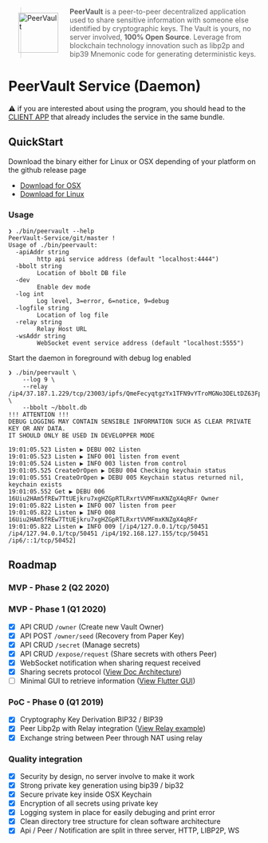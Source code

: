 <a href="https://peervault.github.io/architecture-rfcs">
  <img src="https://peervault.github.io/architecture-rfcs/images/peervault_logo.svg" alt="PeerVault" width="80px" align="left" style="padding:25px 20px 0 20px"/>
</a>

> **PeerVault** is a peer-to-peer decentralized application used to share sensitive information with someone else identified by cryptographic keys. 
The Vault is yours, no server involved, **100% Open Source**.
Leverage from blockchain technology innovation such as libp2p and bip39 Mnemonic code for generating deterministic keys.

# PeerVault Service (Daemon)

:warning: if you are interested about using the program, you should head to the [CLIENT APP](https://github.com/PeerVault/PeerVault-GUI-Flutter) that already includes the service in the same bundle.

## QuickStart

Download the binary either for Linux or OSX depending of your platform on the github release page

- [Download for OSX](https://github.com/PeerVault/PeerVault-Service/releases/download/v0.1.0/peervault-darwin)
- [Download for Linux](https://github.com/PeerVault/PeerVault-Service/releases/download/v0.1.0/peervault-darwin)

### Usage

```
❯ ./bin/peervault --help                                                                                                                                                     PeerVault-Service/git/master !
Usage of ./bin/peervault:
  -apiAddr string
    	http api service address (default "localhost:4444")
  -bbolt string
    	Location of bbolt DB file
  -dev
    	Enable dev mode
  -log int
    	Log level, 3=error, 6=notice, 9=debug
  -logfile string
    	Location of log file
  -relay string
    	Relay Host URL
  -wsAddr string
    	WebSocket event service address (default "localhost:5555")
```

Start the daemon in foreground with debug log enabled

```
❯ ./bin/peervault \
    --log 9 \
    --relay /ip4/37.187.1.229/tcp/23003/ipfs/QmeFecyqtgzYx1TFN9vYTroMGNo3DELtDZ63FpjqUd6xfW \
    --bbolt ~/bbolt.db
!!! ATTENTION !!!
DEBUG LOGGING MAY CONTAIN SENSIBLE INFORMATION SUCH AS CLEAR PRIVATE KEY OR ANY DATA.
IT SHOULD ONLY BE USED IN DEVELOPPER MODE

19:01:05.523 Listen ▶ DEBU 002 Listen
19:01:05.523 Listen ▶ INFO 001 listen from event
19:01:05.524 Listen ▶ INFO 003 listen from control
19:01:05.525 CreateOrOpen ▶ DEBU 004 Checking keychain status
19:01:05.551 CreateOrOpen ▶ DEBU 005 Keychain status returned nil, keychain exists
19:01:05.552 Get ▶ DEBU 006 16Uiu2HAm5fREw7TtUEjkru7xgHZGpRTLRxrtVVMFmxKNZgX4qRFr Owner
19:01:05.822 Listen ▶ INFO 007 listen from peer
19:01:05.822 Listen ▶ INFO 008 16Uiu2HAm5fREw7TtUEjkru7xgHZGpRTLRxrtVVMFmxKNZgX4qRFr
19:01:05.822 Listen ▶ INFO 009 [/ip4/127.0.0.1/tcp/50451 /ip4/127.94.0.1/tcp/50451 /ip4/192.168.127.155/tcp/50451 /ip6/::1/tcp/50452]
```

## Roadmap

### MVP - Phase 2 (Q2 2020)

### MVP - Phase 1 (Q1 2020)

- [x] API CRUD `/owner` (Create new Vault Owner)
- [x] API POST `/owner/seed` (Recovery from Paper Key)
- [x] API CRUD `/secret` (Manage secrets)
- [x] API CRUD `/expose/request` (Share secrets with others Peer)
- [x] WebSocket notification when sharing request received
- [x] Sharing secrets protocol ([View Doc Architecture](https://peervault.github.io/architecture-rfcs/architecture/protocol/secret-sharing.html))
- [ ] Minimal GUI to retrieve information ([View Flutter GUI](https://github.com/PeerVault/PeerVault-GUI-Flutter))

### PoC - Phase 0 (Q1 2019)

- [x] Cryptography Key Derivation BIP32 / BIP39
- [x] Peer Libp2p with Relay integration ([View Relay example](https://github.com/PeerVault/go-libp2p-relay-app))
- [x] Exchange string between Peer through NAT using relay

### Quality integration

- [x] Security by design, no server involve to make it work
- [x] Strong private key generation using bip39 / bip32
- [x] Secure private key inside OSX Keychain
- [x] Encryption of all secrets using private key
- [x] Logging system in place for easily debuging and print error
- [x] Clean directory tree structure for clean software architecture
- [x] Api / Peer / Notification are split in three server, HTTP, LIBP2P, WS
